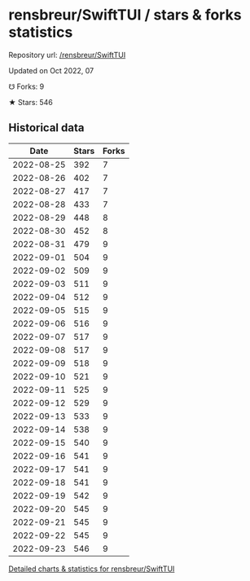 # rensbreur/SwiftTUI / stars & forks statistics

Repository url: [/rensbreur/SwiftTUI](https://github.com/rensbreur/SwiftTUI)

Updated on Oct 2022, 07

☋ Forks: 9

★ Stars: 546

## Historical data
| Date | Stars | Forks |
|------|-------|-------|
| 2022-08-25 | 392 | 7 | 
| 2022-08-26 | 402 | 7 | 
| 2022-08-27 | 417 | 7 | 
| 2022-08-28 | 433 | 7 | 
| 2022-08-29 | 448 | 8 | 
| 2022-08-30 | 452 | 8 | 
| 2022-08-31 | 479 | 9 | 
| 2022-09-01 | 504 | 9 | 
| 2022-09-02 | 509 | 9 | 
| 2022-09-03 | 511 | 9 | 
| 2022-09-04 | 512 | 9 | 
| 2022-09-05 | 515 | 9 | 
| 2022-09-06 | 516 | 9 | 
| 2022-09-07 | 517 | 9 | 
| 2022-09-08 | 517 | 9 | 
| 2022-09-09 | 518 | 9 | 
| 2022-09-10 | 521 | 9 | 
| 2022-09-11 | 525 | 9 | 
| 2022-09-12 | 529 | 9 | 
| 2022-09-13 | 533 | 9 | 
| 2022-09-14 | 538 | 9 | 
| 2022-09-15 | 540 | 9 | 
| 2022-09-16 | 541 | 9 | 
| 2022-09-17 | 541 | 9 | 
| 2022-09-18 | 541 | 9 | 
| 2022-09-19 | 542 | 9 | 
| 2022-09-20 | 545 | 9 | 
| 2022-09-21 | 545 | 9 | 
| 2022-09-22 | 545 | 9 | 
| 2022-09-23 | 546 | 9 | 


[Detailed charts & statistics for rensbreur/SwiftTUI](https://reviewgithub.com/rep/rensbreur/SwiftTUI)
